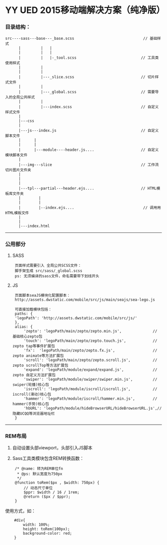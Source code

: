 # YY UED 2015移动端解决方案（纯净版）


### 目录结构：

	src----sass---base---_base.scss	                              // 基础样式
		  |		    | 	|
		  |         |   |
		  |         |   |-_tool.scss                             // 工具类使用样式
		  |			|
		  |         |
		  |         |---_slice.scss                              // 切片样式文件
		  |         |
		  |         |---_global.scss                             // 需要导入的全局公共样式
		  |			|
		  |			|---index.scss                               // 自定义样式文件
		  |
		  |---css
		  |
		  |---js---index.js                                      // 自定义脚本文件
		  |      |
		  |      |
		  |      |---module----header.js....                     // 自定义模块脚本文件
		  |
		  |---img---slice                                        // 工作流切片图片文件夹
		  |
		  |
		  |
          |---tpl---partial---header.ejs....                     // HTML模板库文件夹
		  |		   |
		  |        |
		  |		   |--index.ejs.... 		                      // 调用用HTML模板文件
		  |
		  |
		  |---index.html



---

### 公用部分

1. SASS

		页面样式需要引入 全局公共SCSS文件：
		脚手架生成 src/sass/_global.scss
		ps: 无须编译的sass文件，命名需要带下划线开头

2. JS

		页面脚本seaJS模块化配置脚本：
		http://assets.dwstatic.com/mobile/src/js/main/seajs/sea-lego.js

		可直接加载模块包括：
		paths: {
		'legoPath': 'http://assets.dwstatic.com/mobile/src/js/'
		},
		alias: {
			'zepto': 'legoPath/main/zepto/zepto.min.js',              // 基础核心zepto包
			'touch': 'legoPath/main/zepto/zepto.touch.js',            // zepto tap等事件扩展包
			'fx':  'legoPath/main/zepto/zepto.fx.js',                 // zepto animate等方法扩展包
			'scroll': 'legoPath/main/zepto/zepto.scroll.js',          // zepto scrollTop等方法扩展包
			'expand': 'legoPath/module/expand/expand.js',             // zepto 自定义方法扩展包
			'swiper': 'legoPath/module/swiper/swiper.min.js',         // swiper(轮播)核心包
	      	'iscroll': 'legoPath/module/iscroll/iscroll.js',          // iscroll(滑动)核心包
	      	'hammer': 'legoPath/module/iscroll/hammer.min.js',        // hammer(手势)核心包
	      	'hbURL': 'legoPath/module/hideBrowserURL/hideBrowserURL.js',// 隐藏UCQQ等浏览器地址栏
		}

---  

### REM布局

1. 自动设置头部viewport，头部引入JS脚本<script src="http://assets.dwstatic.com/mobile/viewport.js"></script>
2. Sass工具类模块包含REM转换函数：

		/* @name: 转为REM单位fn
		 * @ps: 默认宽度为750px
		 */
		@function toRem($px , $width: 750px) {
			// 动态尺寸单位
			$ppr: $width / 16 / 1rem;
			@return ($px / $ppr);
		}

 使用方式，如：

		#div{
		    width: 100%;
		    height: toRem(100px);
		    background-color: red;
		}
